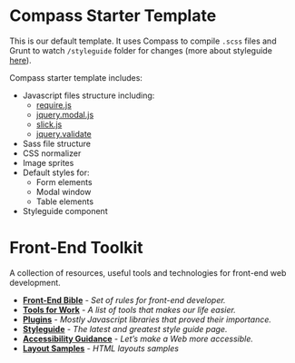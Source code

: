 # **Compass Starter Template** #
This is our default template. It uses Compass to compile `.scss` files and Grunt to watch `/styleguide` folder for changes (more about styleguide [here](https://github.com/devbridge/Front-End-Toolkit/wiki/Styleguide)).

Compass starter template includes:
* Javascript files structure including:
    * [require.js](http://requirejs.org/)
    * [jquery.modal.js](https://www.devbridge.com/sourcery/components/jquery-modal/)
    * [slick.js](http://kenwheeler.github.io/slick/)
    * [jquery.validate](http://jqueryvalidation.org/)
* Sass file structure
* CSS normalizer
* Image sprites
* Default styles for:
    * Form elements
    * Modal window
    * Table elements
* Styleguide component


# **Front-End Toolkit** #

A collection of resources, useful tools and technologies for front-end web development.

* **[Front-End Bible](https://github.com/devbridge/Front-End-Toolkit/wiki/Front-End-Bible)** - _Set of rules for front-end developer._
* **[Tools for Work](https://github.com/devbridge/Front-End-Toolkit/wiki/Tools-For-Work)** - _A list of tools that makes our life easier._
* **[Plugins](https://github.com/devbridge/Front-End-Toolkit/wiki/Plugins)** - _Mostly Javascript libraries that proved their importance._
* **[Styleguide](https://github.com/devbridge/Front-End-Toolkit/wiki/Styleguide)** - _The latest and greatest style guide page._
* **[Accessibility Guidance](https://github.com/devbridge/Front-End-Toolkit/wiki/Accessibility-guidance)** - _Let’s make a Web more accessible._
* **[Layout Samples](https://github.com/devbridge/Front-End-Toolkit/wiki/Layout-samples)** - _HTML layouts samples_
